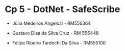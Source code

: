 # Cp 5 - DotNet - SafeScribe

- Júlia Medeiros Angelozi - RM556364

- Gustavo Dias da Silva Cruz - RM 556448

- Felipe Ribeiro Tardochi Da Silva - RM555100